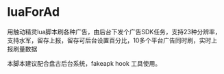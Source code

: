 # luaForAd
用触动精灵lua脚本刷各种广告，由后台下发个广告SDK任务，支持23种分辨率，支持水军，留存上报，留存可后台设置百分比，10多个平台广告同时刷，实时上报刷量数据

本脚本建议配合盘古后台系统，fakeapk hook 工具使用。